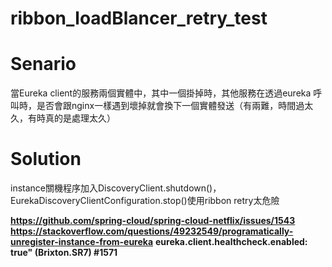 # ribbon_loadBlancer_retry_test

# Senario
當Eureka client的服務兩個實體中，其中一個掛掉時，其他服務在透過eureka 呼叫時，是否會跟nginx一樣遇到壞掉就會換下一個實體發送（有兩難，時間過太久，有時真的是處理太久）

# Solution
instance關機程序加入DiscoveryClient.shutdown()，EurekaDiscoveryClientConfiguration.stop()使用ribbon retry太危險

**https://github.com/spring-cloud/spring-cloud-netflix/issues/1543**
**https://stackoverflow.com/questions/49232549/programatically-unregister-instance-from-eureka**
**eureka.client.healthcheck.enabled: true" (Brixton.SR7) #1571**
